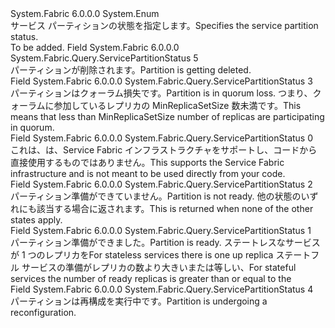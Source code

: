 <Type Name="ServicePartitionStatus" FullName="System.Fabric.Query.ServicePartitionStatus">
  <TypeSignature Language="C#" Value="public enum ServicePartitionStatus" />
  <TypeSignature Language="ILAsm" Value=".class public auto ansi sealed ServicePartitionStatus extends System.Enum" />
  <TypeSignature Language="DocId" Value="T:System.Fabric.Query.ServicePartitionStatus" />
  <TypeSignature Language="VB.NET" Value="Public Enum ServicePartitionStatus" />
  <TypeSignature Language="F#" Value="type ServicePartitionStatus = " />
  <AssemblyInfo>
    <AssemblyName>System.Fabric</AssemblyName>
    <AssemblyVersion>6.0.0.0</AssemblyVersion>
  </AssemblyInfo>
  <Base>
    <BaseTypeName>System.Enum</BaseTypeName>
  </Base>
  <Docs>
    <summary>
      <para><span data-ttu-id="6ebf8-101">サービス パーティションの状態を指定します。</span><span class="sxs-lookup"><span data-stu-id="6ebf8-101">Specifies the service partition status.</span></span></para>
    </summary>
    <remarks>To be added.</remarks>
  </Docs>
  <Members>
    <Member MemberName="Deleting">
      <MemberSignature Language="C#" Value="Deleting" />
      <MemberSignature Language="ILAsm" Value=".field public static literal valuetype System.Fabric.Query.ServicePartitionStatus Deleting = int32(5)" />
      <MemberSignature Language="DocId" Value="F:System.Fabric.Query.ServicePartitionStatus.Deleting" />
      <MemberSignature Language="VB.NET" Value="Deleting" />
      <MemberSignature Language="F#" Value="Deleting = 5" Usage="System.Fabric.Query.ServicePartitionStatus.Deleting" />
      <MemberType>Field</MemberType>
      <AssemblyInfo>
        <AssemblyName>System.Fabric</AssemblyName>
        <AssemblyVersion>6.0.0.0</AssemblyVersion>
      </AssemblyInfo>
      <ReturnValue>
        <ReturnType>System.Fabric.Query.ServicePartitionStatus</ReturnType>
      </ReturnValue>
      <MemberValue>5</MemberValue>
      <Docs>
        <summary>
          <para><span data-ttu-id="6ebf8-102">パーティションが削除されます。</span><span class="sxs-lookup"><span data-stu-id="6ebf8-102">Partition is getting deleted.</span></span></para>
        </summary>
      </Docs>
    </Member>
    <Member MemberName="InQuorumLoss">
      <MemberSignature Language="C#" Value="InQuorumLoss" />
      <MemberSignature Language="ILAsm" Value=".field public static literal valuetype System.Fabric.Query.ServicePartitionStatus InQuorumLoss = int32(3)" />
      <MemberSignature Language="DocId" Value="F:System.Fabric.Query.ServicePartitionStatus.InQuorumLoss" />
      <MemberSignature Language="VB.NET" Value="InQuorumLoss" />
      <MemberSignature Language="F#" Value="InQuorumLoss = 3" Usage="System.Fabric.Query.ServicePartitionStatus.InQuorumLoss" />
      <MemberType>Field</MemberType>
      <AssemblyInfo>
        <AssemblyName>System.Fabric</AssemblyName>
        <AssemblyVersion>6.0.0.0</AssemblyVersion>
      </AssemblyInfo>
      <ReturnValue>
        <ReturnType>System.Fabric.Query.ServicePartitionStatus</ReturnType>
      </ReturnValue>
      <MemberValue>3</MemberValue>
      <Docs>
        <summary>
          <para><span data-ttu-id="6ebf8-103">パーティションはクォーラム損失です。</span><span class="sxs-lookup"><span data-stu-id="6ebf8-103">Partition is in quorum loss.</span></span> <span data-ttu-id="6ebf8-104">つまり、クォーラムに参加しているレプリカの MinReplicaSetSize 数未満です。</span><span class="sxs-lookup"><span data-stu-id="6ebf8-104">This means that less than MinReplicaSetSize number of replicas are participating in quorum.</span></span></para>
        </summary>
      </Docs>
    </Member>
    <Member MemberName="Invalid">
      <MemberSignature Language="C#" Value="Invalid" />
      <MemberSignature Language="ILAsm" Value=".field public static literal valuetype System.Fabric.Query.ServicePartitionStatus Invalid = int32(0)" />
      <MemberSignature Language="DocId" Value="F:System.Fabric.Query.ServicePartitionStatus.Invalid" />
      <MemberSignature Language="VB.NET" Value="Invalid" />
      <MemberSignature Language="F#" Value="Invalid = 0" Usage="System.Fabric.Query.ServicePartitionStatus.Invalid" />
      <MemberType>Field</MemberType>
      <AssemblyInfo>
        <AssemblyName>System.Fabric</AssemblyName>
        <AssemblyVersion>6.0.0.0</AssemblyVersion>
      </AssemblyInfo>
      <ReturnValue>
        <ReturnType>System.Fabric.Query.ServicePartitionStatus</ReturnType>
      </ReturnValue>
      <MemberValue>0</MemberValue>
      <Docs>
        <summary>
          <para><span data-ttu-id="6ebf8-105">これは、は、Service Fabric インフラストラクチャをサポートし、コードから直接使用するものではありません。</span><span class="sxs-lookup"><span data-stu-id="6ebf8-105">This supports the Service Fabric infrastructure and is not meant to be used directly from your code.</span></span></para>
        </summary>
      </Docs>
    </Member>
    <Member MemberName="NotReady">
      <MemberSignature Language="C#" Value="NotReady" />
      <MemberSignature Language="ILAsm" Value=".field public static literal valuetype System.Fabric.Query.ServicePartitionStatus NotReady = int32(2)" />
      <MemberSignature Language="DocId" Value="F:System.Fabric.Query.ServicePartitionStatus.NotReady" />
      <MemberSignature Language="VB.NET" Value="NotReady" />
      <MemberSignature Language="F#" Value="NotReady = 2" Usage="System.Fabric.Query.ServicePartitionStatus.NotReady" />
      <MemberType>Field</MemberType>
      <AssemblyInfo>
        <AssemblyName>System.Fabric</AssemblyName>
        <AssemblyVersion>6.0.0.0</AssemblyVersion>
      </AssemblyInfo>
      <ReturnValue>
        <ReturnType>System.Fabric.Query.ServicePartitionStatus</ReturnType>
      </ReturnValue>
      <MemberValue>2</MemberValue>
      <Docs>
        <summary>
          <para><span data-ttu-id="6ebf8-106">パーティション準備ができていません。</span><span class="sxs-lookup"><span data-stu-id="6ebf8-106">Partition is not ready.</span></span> <span data-ttu-id="6ebf8-107">他の状態のいずれにも該当する場合に返されます。</span><span class="sxs-lookup"><span data-stu-id="6ebf8-107">This is returned when none of the other states apply.</span></span></para>
        </summary>
      </Docs>
    </Member>
    <Member MemberName="Ready">
      <MemberSignature Language="C#" Value="Ready" />
      <MemberSignature Language="ILAsm" Value=".field public static literal valuetype System.Fabric.Query.ServicePartitionStatus Ready = int32(1)" />
      <MemberSignature Language="DocId" Value="F:System.Fabric.Query.ServicePartitionStatus.Ready" />
      <MemberSignature Language="VB.NET" Value="Ready" />
      <MemberSignature Language="F#" Value="Ready = 1" Usage="System.Fabric.Query.ServicePartitionStatus.Ready" />
      <MemberType>Field</MemberType>
      <AssemblyInfo>
        <AssemblyName>System.Fabric</AssemblyName>
        <AssemblyVersion>6.0.0.0</AssemblyVersion>
      </AssemblyInfo>
      <ReturnValue>
        <ReturnType>System.Fabric.Query.ServicePartitionStatus</ReturnType>
      </ReturnValue>
      <MemberValue>1</MemberValue>
      <Docs>
        <summary>
          <para>
                <span data-ttu-id="6ebf8-108">パーティション準備ができました。</span><span class="sxs-lookup"><span data-stu-id="6ebf8-108">Partition is ready.</span></span></para>
          <para>
                <span data-ttu-id="6ebf8-109">ステートレスなサービスが 1 つのレプリカを</span><span class="sxs-lookup"><span data-stu-id="6ebf8-109">For stateless services there is one up replica</span></span></para>
          <para>
                <span data-ttu-id="6ebf8-110">ステートフル サービスの準備がレプリカの数より大きいまたは等しい、<see cref="P:System.Fabric.Description.StatefulServiceDescription.MinReplicaSetSize" /></span><span class="sxs-lookup"><span data-stu-id="6ebf8-110">For stateful services the number of ready replicas is greater than or equal to the <see cref="P:System.Fabric.Description.StatefulServiceDescription.MinReplicaSetSize" /></span></span></para>
        </summary>
      </Docs>
    </Member>
    <Member MemberName="Reconfiguring">
      <MemberSignature Language="C#" Value="Reconfiguring" />
      <MemberSignature Language="ILAsm" Value=".field public static literal valuetype System.Fabric.Query.ServicePartitionStatus Reconfiguring = int32(4)" />
      <MemberSignature Language="DocId" Value="F:System.Fabric.Query.ServicePartitionStatus.Reconfiguring" />
      <MemberSignature Language="VB.NET" Value="Reconfiguring" />
      <MemberSignature Language="F#" Value="Reconfiguring = 4" Usage="System.Fabric.Query.ServicePartitionStatus.Reconfiguring" />
      <MemberType>Field</MemberType>
      <AssemblyInfo>
        <AssemblyName>System.Fabric</AssemblyName>
        <AssemblyVersion>6.0.0.0</AssemblyVersion>
      </AssemblyInfo>
      <ReturnValue>
        <ReturnType>System.Fabric.Query.ServicePartitionStatus</ReturnType>
      </ReturnValue>
      <MemberValue>4</MemberValue>
      <Docs>
        <summary>
          <para><span data-ttu-id="6ebf8-111">パーティションは再構成を実行中です。</span><span class="sxs-lookup"><span data-stu-id="6ebf8-111">Partition is undergoing a reconfiguration.</span></span></para>
        </summary>
      </Docs>
    </Member>
  </Members>
</Type>